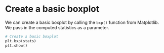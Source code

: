# Create a basic boxplot

We can create a basic boxplot by calling the `bxp()` function from Matplotlib. We pass in the computed statistics as a parameter.

```python
# Create a basic boxplot
plt.bxp(stats)
plt.show()
```
